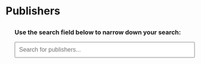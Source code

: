 # Publishers

<h2 id="publisherCount"></h2>
<ul id="publisherList">
<span id="last-month-date"></span>

<h3> Use the search field below to narrow down your search:</h3>

<input type="text" id="publisherSearch" placeholder="Search for publishers..." style="margin-bottom: 20px; width: 100%; padding: 10px; font-size: 16px;">


<ul id="publisherList">
</ul>

<script>
// Get the unordered list element by its ID
const publisherList = document.getElementById('publisherList');

// Get all the list items within the unordered list
const listItems = publisherList.getElementsByTagName('li');

// Retrieve the count of the list items
const count = listItems.length;

// Create the last month date to display
const today = new Date();
const lastMonth = new Date(today.getFullYear(), today.getMonth() - 1, 1);
const lastDay = new Date(today.getFullYear(), today.getMonth(), 0).getDate();
const lastMonthLastDay = `${lastDay}/${lastMonth.getMonth() + 1}/${lastMonth.getFullYear()}`;
const lastMonthFirstDay = `01/${lastMonth.getMonth() + 1}/${lastMonth.getFullYear()}`;

// Update the text of the h2 element with the count
const publisherCountElement = document.getElementById('publisherCount');
publisherCountElement.innerHTML = `This is a list of the ${count} publishers who have recorded book metrics in the OPERAS Metrics database up to the last month, ${lastMonthLastDay}:`;
</script>